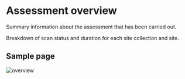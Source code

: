 # Assessment overview

Summary information about the assessment that has been carried out.

Breakdown of scan status and duration for each site collection and site.

## Sample page

![overview](../images/workflowassessmentoverview.png)